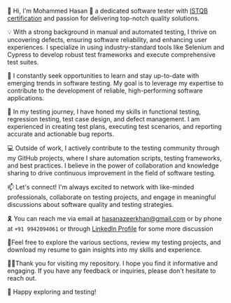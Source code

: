 👋 Hi, I'm Mohammed Hasan 🚀 a dedicated software tester with [ISTQB certification](https://drive.google.com/file/d/1yA6K3ea6vrBsv4uQt96OXJ_FHIhnLtuc/view) and passion for delivering top-notch quality solutions.

💡 With a strong background in manual and automated testing, I thrive on uncovering defects, ensuring software reliability, and enhancing user experiences. I specialize in using industry-standard tools like Selenium and Cypress to develop robust test frameworks and execute comprehensive test suites.

🌱 I constantly seek opportunities to learn and stay up-to-date with emerging trends in software testing. My goal is to leverage my expertise to contribute to the development of reliable, high-performing software applications.

🔬 In my testing journey, I have honed my skills in functional testing, regression testing, test case design, and defect management. I am experienced in creating test plans, executing test scenarios, and reporting accurate and actionable bug reports.

💻 Outside of work, I actively contribute to the testing community through my GitHub projects, where I share automation scripts, testing frameworks, and best practices. I believe in the power of collaboration and knowledge sharing to drive continuous improvement in the field of software testing.

📫 Let's connect! I'm always excited to network with like-minded professionals, collaborate on testing projects, and engage in meaningful discussions about software quality and testing strategies.

🎗️ You can reach me via email at hasanazeerkhan@gmail.com or by phone at `+91 9942094061` or through [LinkedIn Profile](https://www.linkedin.com/in/hasanazeerkhan/) for some more discussion

📢Feel free to explore the various sections, review my testing projects, and download my resume to gain insights into my skills and experience.

🙇‍♂️Thank you for visiting my repository. I hope you find it informative and engaging. If you have any feedback or inquiries, please don't hesitate to reach out.

💪 Happy exploring and testing!

